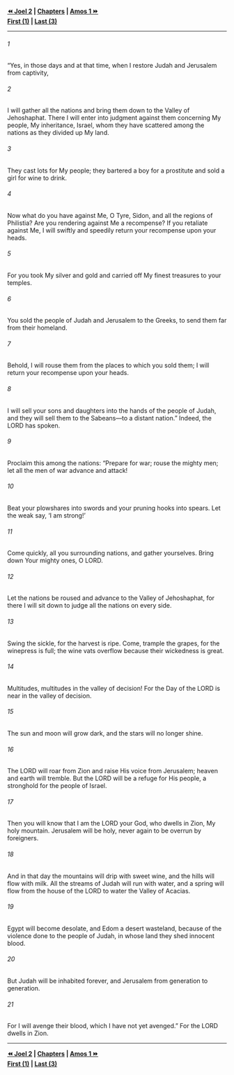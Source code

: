   
**[⏪ Joel 2](./Joel%202.md) | [Chapters](./_index.md) | [Amos 1 ⏩](../44.30%20Amos/Amos%201.md)**  
**[First (1)](./Joel%201.md) | [Last (3)](Joel%203.md)**  
  
---  
  
###### 1  
“Yes, in those days and at that time, when I restore Judah and Jerusalem from captivity,  
  
###### 2  
I will gather all the nations and bring them down to the Valley of Jehoshaphat. There I will enter into judgment against them concerning My people, My inheritance, Israel, whom they have scattered among the nations as they divided up My land.  
  
###### 3  
They cast lots for My people; they bartered a boy for a prostitute and sold a girl for wine to drink.  
  
###### 4  
Now what do you have against Me, O Tyre, Sidon, and all the regions of Philistia? Are you rendering against Me a recompense? If you retaliate against Me, I will swiftly and speedily return your recompense upon your heads.  
  
###### 5  
For you took My silver and gold and carried off My finest treasures to your temples.  
  
###### 6  
You sold the people of Judah and Jerusalem to the Greeks, to send them far from their homeland.  
  
###### 7  
Behold, I will rouse them from the places to which you sold them; I will return your recompense upon your heads.  
  
###### 8  
I will sell your sons and daughters into the hands of the people of Judah, and they will sell them to the Sabeans—to a distant nation.” Indeed, the LORD has spoken.  
  
###### 9  
Proclaim this among the nations: “Prepare for war; rouse the mighty men; let all the men of war advance and attack!  
  
###### 10  
Beat your plowshares into swords and your pruning hooks into spears. Let the weak say, ‘I am strong!’  
  
###### 11  
Come quickly, all you surrounding nations, and gather yourselves. Bring down Your mighty ones, O LORD.  
  
###### 12  
Let the nations be roused and advance to the Valley of Jehoshaphat, for there I will sit down to judge all the nations on every side.  
  
###### 13  
Swing the sickle, for the harvest is ripe. Come, trample the grapes, for the winepress is full; the wine vats overflow because their wickedness is great.  
  
###### 14  
Multitudes, multitudes in the valley of decision! For the Day of the LORD is near in the valley of decision.  
  
###### 15  
The sun and moon will grow dark, and the stars will no longer shine.  
  
###### 16  
The LORD will roar from Zion and raise His voice from Jerusalem; heaven and earth will tremble. But the LORD will be a refuge for His people, a stronghold for the people of Israel.  
  
###### 17  
Then you will know that I am the LORD your God, who dwells in Zion, My holy mountain. Jerusalem will be holy, never again to be overrun by foreigners.  
  
###### 18  
And in that day the mountains will drip with sweet wine, and the hills will flow with milk. All the streams of Judah will run with water, and a spring will flow from the house of the LORD to water the Valley of Acacias.  
  
###### 19  
Egypt will become desolate, and Edom a desert wasteland, because of the violence done to the people of Judah, in whose land they shed innocent blood.  
  
###### 20  
But Judah will be inhabited forever, and Jerusalem from generation to generation.  
  
###### 21  
For I will avenge their blood, which I have not yet avenged.” For the LORD dwells in Zion.  
  
  
---  
  
**[⏪ Joel 2](./Joel%202.md) | [Chapters](./_index.md) | [Amos 1 ⏩](../44.30%20Amos/Amos%201.md)**  
**[First (1)](./Joel%201.md) | [Last (3)](Joel%203.md)**  
  
